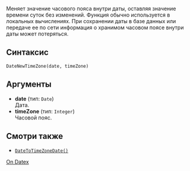Меняет значение часового пояса внутри даты, оставляя значение времени суток без изменений. Функция обычно используется в локальных вычислениях. При сохранении даты в базе данных или передаче ее по сети информация о хранимом часовом поясе внутри даты может потеряться.

## Синтаксис
`DateNewTimeZone(date, timeZone)` 

## Аргументы
- **date** (тип: `Date`)  
    Дата.
- **timeZone** (тип: `Integer`)  
    Часовой пояс.

## Смотри также
- [`DateToTimeZoneDate()`](http://docs.datex.ru/article.htm?id=7172076235998782790)

[On Datex](http://docs.datex.ru/article.htm?id=7172076235998782788)